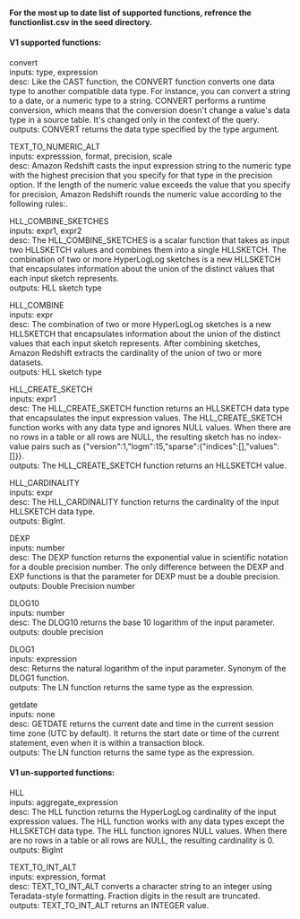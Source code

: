 #### For the most up to date list of supported functions, refrence the functionlist.csv in the seed directory.

#### V1 supported functions: 

convert <br>
inputs: type, expression <br>
desc: Like the CAST function, the CONVERT function converts one data type to another compatible data type. For instance, you can convert a string to a date, or a numeric type to a string. CONVERT performs a runtime conversion, which means that the conversion doesn't change a value's data type in a source table. It's changed only in the context of the query. <br>
outputs: CONVERT returns the data type specified by the type argument. <br>

TEXT_TO_NUMERIC_ALT <br>
inputs: expresssion, format, precision, scale <br>
desc: Amazon Redshift casts the input expression string to the numeric type with the highest precision that you specify for that type in the precision option. If the length of the numeric value exceeds the value that you specify for precision, Amazon Redshift rounds the numeric value according to the following rules:. <br>

HLL_COMBINE_SKETCHES <br>
inputs: expr1, expr2 <br>
desc: The HLL_COMBINE_SKETCHES is a scalar function that takes as input two HLLSKETCH values and combines them into a single HLLSKETCH.
The combination of two or more HyperLogLog sketches is a new HLLSKETCH that encapsulates information about the union of the distinct values that each input sketch represents. <br>
outputs: HLL sketch type <br>

HLL_COMBINE <br>
inputs: expr <br>
desc: The combination of two or more HyperLogLog sketches is a new HLLSKETCH that encapsulates information about the union of the distinct values that each input sketch represents. After combining sketches, Amazon Redshift extracts the cardinality of the union of two or more datasets. <br>
outputs: HLL sketch type <br>

HLL_CREATE_SKETCH <br>
inputs: expr1 <br>
desc: The HLL_CREATE_SKETCH function returns an HLLSKETCH data type that encapsulates the input expression values. The HLL_CREATE_SKETCH function works with any data type and ignores NULL values. When there are no rows in a table or all rows are NULL, the resulting sketch has no index-value pairs such as {"version":1,"logm":15,"sparse":{"indices":[],"values":[]}}. <br>
outputs: The HLL_CREATE_SKETCH function returns an HLLSKETCH value. <br>

HLL_CARDINALITY <br>
inputs: expr <br>
desc: The HLL_CARDINALITY function returns the cardinality of the input HLLSKETCH data type. <br>
outputs: BigInt. <br>

DEXP <br>
inputs: number <br>
desc: The DEXP function returns the exponential value in scientific notation for a double precision number. The only difference between the DEXP and EXP functions is that the parameter for DEXP must be a double precision. <br>
outputs: Double Precision number <br>

DLOG10 <br>
inputs: number <br>
desc: The DLOG10 returns the base 10 logarithm of the input parameter. <br>
outputs: double precision <br>

DLOG1 <br>
inputs: expression <br>
desc: Returns the natural logarithm of the input parameter. Synonym of the DLOG1 function. <br>
outputs: The LN function returns the same type as the expression. <br>

getdate <br>
inputs: none <br>
desc: GETDATE returns the current date and time in the current session time zone (UTC by default). It returns the start date or time of the current statement, even when it is within a transaction block. <br>
outputs: The LN function returns the same type as the expression.

#### V1 un-supported functions: 

HLL <br>
inputs: aggregate_expression <br>
desc: The HLL function returns the HyperLogLog cardinality of the input expression values. The HLL function works with any data types except the HLLSKETCH data type. The HLL function ignores NULL values. When there are no rows in a table or all rows are NULL, the resulting cardinality is 0. <br>
outputs: BigInt <br>

TEXT_TO_INT_ALT <br>
inputs: expression, format <br>
desc: TEXT_TO_INT_ALT converts a character string to an integer using Teradata-style formatting. Fraction digits in the result are truncated. <br>
outputs: TEXT_TO_INT_ALT returns an INTEGER value. <br>

